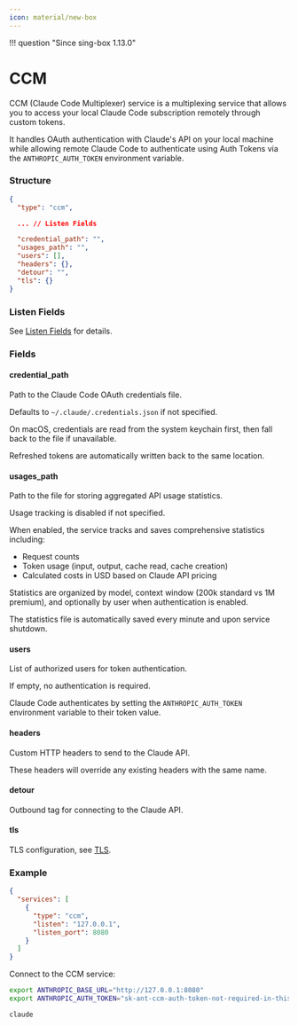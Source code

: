 ```yaml
---
icon: material/new-box
---
```


!!! question "Since sing-box 1.13.0"

# CCM

CCM (Claude Code Multiplexer) service is a multiplexing service that allows you to access your local Claude Code subscription remotely through custom tokens.

It handles OAuth authentication with Claude's API on your local machine while allowing remote Claude Code to authenticate using Auth Tokens via the `ANTHROPIC_AUTH_TOKEN` environment variable.

### Structure

```json
{
  "type": "ccm",

  ... // Listen Fields

  "credential_path": "",
  "usages_path": "",
  "users": [],
  "headers": {},
  "detour": "",
  "tls": {}
}
```

### Listen Fields

See [Listen Fields](/configuration/shared/listen/) for details.

### Fields

#### credential_path

Path to the Claude Code OAuth credentials file.

Defaults to `~/.claude/.credentials.json` if not specified.

On macOS, credentials are read from the system keychain first, then fall back to the file if unavailable.

Refreshed tokens are automatically written back to the same location.

#### usages_path

Path to the file for storing aggregated API usage statistics.

Usage tracking is disabled if not specified.

When enabled, the service tracks and saves comprehensive statistics including:
- Request counts
- Token usage (input, output, cache read, cache creation)
- Calculated costs in USD based on Claude API pricing

Statistics are organized by model, context window (200k standard vs 1M premium), and optionally by user when authentication is enabled.

The statistics file is automatically saved every minute and upon service shutdown.

#### users

List of authorized users for token authentication.

If empty, no authentication is required.

Claude Code authenticates by setting the `ANTHROPIC_AUTH_TOKEN` environment variable to their token value.

#### headers

Custom HTTP headers to send to the Claude API.

These headers will override any existing headers with the same name.

#### detour

Outbound tag for connecting to the Claude API.

#### tls

TLS configuration, see [TLS](/configuration/shared/tls/#inbound).

### Example

```json
{
  "services": [
    {
      "type": "ccm",
      "listen": "127.0.0.1",
      "listen_port": 8080
    }
  ]
}
```

Connect to the CCM service:

```bash
export ANTHROPIC_BASE_URL="http://127.0.0.1:8080"
export ANTHROPIC_AUTH_TOKEN="sk-ant-ccm-auth-token-not-required-in-this-context"

claude
```
